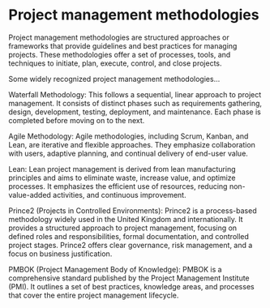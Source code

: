 # Project management methodologies

Project management methodologies are structured approaches or frameworks that provide guidelines and best practices for managing projects. These methodologies offer a set of processes, tools, and techniques to initiate, plan, execute, control, and close projects. 

Some widely recognized project management methodologies…

Waterfall Methodology: This follows a sequential, linear approach to project management. It consists of distinct phases such as requirements gathering, design, development, testing, deployment, and maintenance. Each phase is completed before moving on to the next.

Agile Methodology: Agile methodologies, including Scrum, Kanban, and Lean, are iterative and flexible approaches. They emphasize collaboration with users, adaptive planning, and continual delivery of end-user value.

Lean: Lean project management is derived from lean manufacturing principles and aims to eliminate waste, increase value, and optimize processes. It emphasizes the efficient use of resources, reducing non-value-added activities, and continuous improvement.

Prince2 (Projects in Controlled Environments): Prince2 is a process-based methodology widely used in the United Kingdom and internationally. It provides a structured approach to project management, focusing on defined roles and responsibilities, formal documentation, and controlled project stages. Prince2 offers clear governance, risk management, and a focus on business justification.

PMBOK (Project Management Body of Knowledge): PMBOK is a comprehensive standard published by the Project Management Institute (PMI). It outlines a set of best practices, knowledge areas, and processes that cover the entire project management lifecycle.